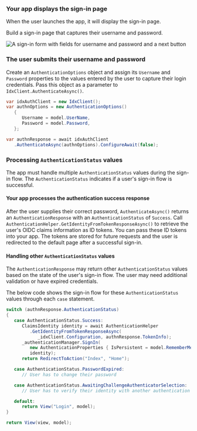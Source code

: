 ### Your app displays the sign-in page

When the user launches the app, it will display the sign-in page.

Build a sign-in page that captures their username and password.

<div class="half wireframe-border">

![A sign-in form with fields for username and password and a next button](/img/wireframes/sign-in-form-username-password.png)

<!--

Source image: https://www.figma.com/file/YH5Zhzp66kGCglrXQUag2E/%F0%9F%93%8A-Updated-Diagrams-for-Dev-Docs?node-id=3398%3A36678&t=wzNwSZkdctajVush-1 sign-in-form-username-password
 -->

</div>

### The user submits their username and password

Create an `AuthenticationOptions` object and assign its `Username` and `Password` properties to the values entered by the user to capture their login credentials. Pass this object as a parameter to `IdxClient.AuthenticateAsync()`.

```csharp
var idxAuthClient = new IdxClient();
var authnOptions = new AuthenticationOptions()
   {
      Username = model.UserName,
      Password = model.Password,
   };

var authnResponse = await idxAuthClient
   .AuthenticateAsync(authnOptions).ConfigureAwait(false);
```

### Processing `AuthenticationStatus` values

The app must handle multiple `AuthenticationStatus` values during the sign-in flow. The `AuthenticationStatus` indicates if a user's sign-in flow is successful.

#### Your app processes the authentication success response

After the user supplies their correct password, `AuthenticateAsync()` returns an `AuthenticationResponse` with an `AuthenticationStatus` of `Success`. Call `AuthenticationHelper.GetIdentityFromTokenResponseAsync()` to retrieve the user's OIDC claims information as ID tokens. You can pass these ID tokens into your app.  The tokens are stored for future requests and the user is redirected to the default page after a successful sign-in. 

#### Handling other `AuthenticationStatus` values

The `AuthenticationResponse` may return other `AuthenticationStatus` values based on the state of the user's sign-in flow. The user may need additional validation or have expired credentials.

The below code shows the sign-in flow for these `AuthenticationStatus` values through each `case` statement.

```csharp
switch (authnResponse.AuthenticationStatus)
{
   case AuthenticationStatus.Success:
      ClaimsIdentity identity = await AuthenticationHelper
         .GetIdentityFromTokenResponseAsync(
            _idxClient.Configuration, authnResponse.TokenInfo);
      _authenticationManager.SignIn(
         new AuthenticationProperties { IsPersistent = model.RememberMe },
         identity);
      return RedirectToAction("Index", "Home");

   case AuthenticationStatus.PasswordExpired:
      // User has to change their password

   case AuthenticationStatus.AwaitingChallengeAuthenticatorSelection:
      // User has to verify their identity with another authentication factor

   default:
      return View("Login", model);
}

return View(view, model);
```
